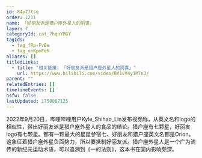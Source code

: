 ```yaml
---
id: 84p77tsq
order: 1211
name: 「好丽友派是猎户座外星人的阴谋」
layer: 7
categoryId: cat_7hqnYMGY
tagIds:
  - tag_fRp-FvBe
  - tag_onKpmFeH
aliases: []
titledLinks:
  - title: "相关链接: 「好丽友派是猎户座外星人的阴谋」"
    url: https://www.bilibili.com/video/BV1vV4y1M7n3/
parent: ""
relatedEntries: []
timelineEvents: []
nsfw: false
lastUpdated: 1758087125
---
```


2022年9月20日，哔哩哔哩用户Kyle_Shihao_Lin发布视频称，从英文名和logo的相似性，得出好丽友派是猎户座外星人的食品的结论。猎户座有七颗星，好丽友logo有七颗星。都有一颗最大的星星参宿七、好丽友和猎户座英文名都是Orion。这象征着猎户座外星负面势力，所以要抵制好丽友派。猎户座外星人是一个广为流传的新纪元运动术语，可以追溯到《一的法则》，这本书在国内影响颇深。